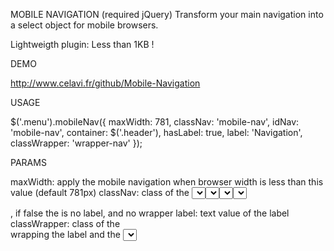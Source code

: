 MOBILE NAVIGATION (required jQuery)
Transform your main navigation into a select object for mobile browsers.

Lightweigth plugin: Less than 1KB !

DEMO

http://www.celavi.fr/github/Mobile-Navigation

USAGE

$('.menu').mobileNav({
  maxWidth: 781,
  classNav: 'mobile-nav',
  idNav: 'mobile-nav',
  container: $('.header'),
  hasLabel: true,
  label: 'Navigation',
  classWrapper: 'wrapper-nav'
});

PARAMS

maxWidth: apply the mobile navigation when browser width is less than this value (default 781px)
classNav: class of the <select> navigation
idNav: id of the <select> navigation
container: element wrapping the <select> navigation
hasLabel: if true prepend a label before the <select> nav and wrap both elements in a <div>, if false the is no label, and no wrapper
label: text value of the label
classWrapper: class of the <div> wrapping the label and the <select> nav

AUTHORS

Vincent Bianciotto
www.celavi.fr

COPYRIGHT AND LICENSE

Dual licensed under MIT and GPL.